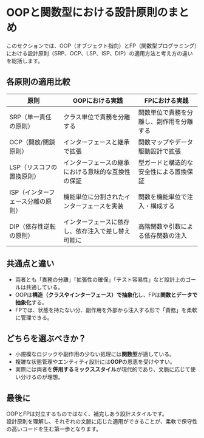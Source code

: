 # OOPと関数型における設計原則のまとめ

このセクションでは、OOP（オブジェクト指向）とFP（関数型プログラミング）における設計原則（SRP、OCP、LSP、ISP、DIP）の適用方法と考え方の違いを総括します。

## 各原則の適用比較

| 原則 | OOPにおける実践 | FPにおける実践 |
|------|------------------|----------------|
| SRP（単一責任の原則） | クラス単位で責務を分離する | 関数単位で責務を分離し、副作用を分離する |
| OCP（開放/閉鎖原則） | インターフェースと継承で拡張 | 関数マップやデータ駆動設計で拡張 |
| LSP（リスコフの置換原則） | インターフェースの継承における意味的な互換性の保証 | 型ガードと構造的な安全性による置換保証 |
| ISP（インターフェース分離の原則） | 機能単位に分割されたインターフェースを実装 | 関数を機能単位で注入・構成する |
| DIP（依存性逆転の原則） | インターフェースに依存し、依存注入で差し替え可能に | 高階関数や引数による依存関数の注入 |

## 共通点と違い

- 両者とも「責務の分離」「拡張性の確保」「テスト容易性」など設計上のゴールは共通している。
- OOPは**構造（クラスやインターフェース）で抽象化**し、FPは**関数とデータで抽象化**する。
- FPでは、状態を持たない分、副作用を外部から注入する形で「責務」を柔軟に管理できる。

## どちらを選ぶべきか？

- 小規模なロジックや副作用の少ない処理には**関数型**が適している。
- 複雑な状態管理やエンティティ設計には**OOP**の恩恵を受けやすい。
- 実際には両者を**併用するミックススタイル**が現代的であり、文脈に応じて使い分けるのが理想。

## 最後に

OOPとFPは対立するものではなく、補完しあう設計スタイルです。  
設計原則を理解し、それぞれの文脈に応じた適用ができることが、柔軟で保守性の高いコードを生む第一歩となります。
